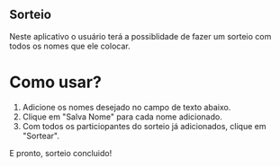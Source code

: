 ## Sorteio

Neste aplicativo o usuário terá a possiblidade de 
fazer um sorteio com todos os nomes que ele colocar.

# Como usar?

1. Adicione os nomes desejado no campo de texto abaixo.
2. Clique em "Salva Nome" para cada nome adicionado.
3. Com todos os particiopantes do sorteio já adicionados, clique em "Sortear".

E  pronto, sorteio concluido!